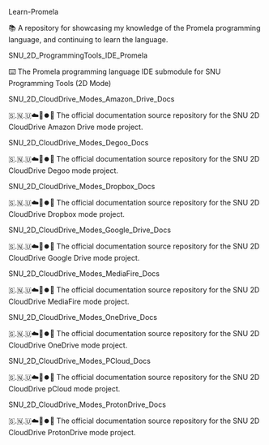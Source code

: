 
Learn-Promela

📚️ A repository for showcasing my knowledge of the Promela programming language, and continuing to learn the language. 

SNU_2D_ProgrammingTools_IDE_Promela

⌨️ The Promela programming language IDE submodule for SNU Programming Tools (2D Mode)

SNU_2D_CloudDrive_Modes_Amazon_Drive_Docs

🇸.🇳.🇺☁️💽️⏺️📖️ The official documentation source repository for the SNU 2D CloudDrive Amazon Drive mode project.

SNU_2D_CloudDrive_Modes_Degoo_Docs

🇸.🇳.🇺☁️💽️⏺️📖️ The official documentation source repository for the SNU 2D CloudDrive Degoo mode project.

SNU_2D_CloudDrive_Modes_Dropbox_Docs

🇸.🇳.🇺☁️💽️⏺️📖️ The official documentation source repository for the SNU 2D CloudDrive Dropbox mode project.

SNU_2D_CloudDrive_Modes_Google_Drive_Docs

🇸.🇳.🇺☁️💽️⏺️📖️ The official documentation source repository for the SNU 2D CloudDrive Google Drive mode project.

SNU_2D_CloudDrive_Modes_MediaFire_Docs

🇸.🇳.🇺☁️💽️⏺️📖️ The official documentation source repository for the SNU 2D CloudDrive MediaFire mode project.

SNU_2D_CloudDrive_Modes_OneDrive_Docs

🇸.🇳.🇺☁️💽️⏺️📖️ The official documentation source repository for the SNU 2D CloudDrive OneDrive mode project.

SNU_2D_CloudDrive_Modes_PCloud_Docs

🇸.🇳.🇺☁️💽️⏺️📖️ The official documentation source repository for the SNU 2D CloudDrive pCloud mode project.

SNU_2D_CloudDrive_Modes_ProtonDrive_Docs

🇸.🇳.🇺☁️💽️⏺️📖️ The official documentation source repository for the SNU 2D CloudDrive ProtonDrive mode project.

